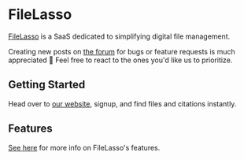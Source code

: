 # FileLasso

[FileLasso](https://filelasso.com) is a SaaS dedicated to simplifying digital file management.

Creating new posts on [the forum](https://forum.filelasso.com/) for bugs or feature requests is much appreciated 🙂 Feel free to react to the ones you'd like us to prioritize.

## Getting Started

Head over to [our website](https://filelasso.com/), signup, and find files and citations instantly.

## Features

[See here](https://filelasso.com/features) for more info on FileLasso's features.

